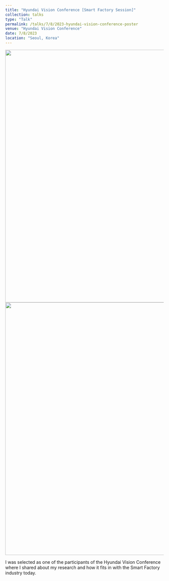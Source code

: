 ```yaml
---
title: "Hyundai Vision Conference [Smart Factory Session]"
collection: talks
type: "Talk"
permalink: /talks/7/8/2023-hyundai-vision-conference-poster
venue: "Hyundai Vision Conference"
date: 7/8/2023
location: "Seoul, Korea"
---
```



<img src='https://tanfiona.github.io/images/events/HyundaiVisionConference_2023_P1.jpg' width=800>


<img src='https://tanfiona.github.io/images/events/HyundaiVisionConference_2023_P2.jpg' width=800>

I was selected as one of the participants of the Hyundai Vision Conference where I shared about my research and how it fits in with the Smart Factory industry today.
